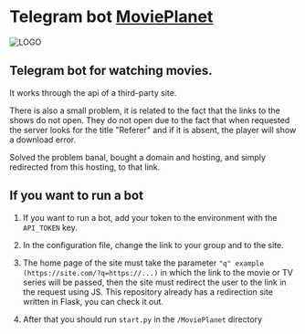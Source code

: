 # Telegram bot [MoviePlanet](https://t.me/watch_films_and_serials_bot)

![LOGO](https://kingzmsk.ru/static/img/logo.png "MoviePlanet")

## Telegram bot for watching movies.

It works through the api of a third-party site. 

There is also a small problem, it is related to the fact that the links to the shows do not open. They do not open due to the fact that when requested the server looks for the title "Referer" and if it is absent, the player will show a download error. 

Solved the problem banal, bought a domain and hosting, and simply redirected from this hosting, to that link.

## If you want to run a bot

1. If you want to run a bot, add your token to the environment with the ```API_TOKEN``` key.

2. In the configuration file, change the link to your group and to the site.

3. The home page of the site must take the parameter ```"q" example (https://site.com/?q=https://...)``` in which the link to the movie or TV series will be passed, then the site must redirect the user to the link in the request using JS. This repository already has a redirection site written in Flask, you can check it out.

4. After that you should run ```start.py``` in the ```/MoviePlanet``` directory
